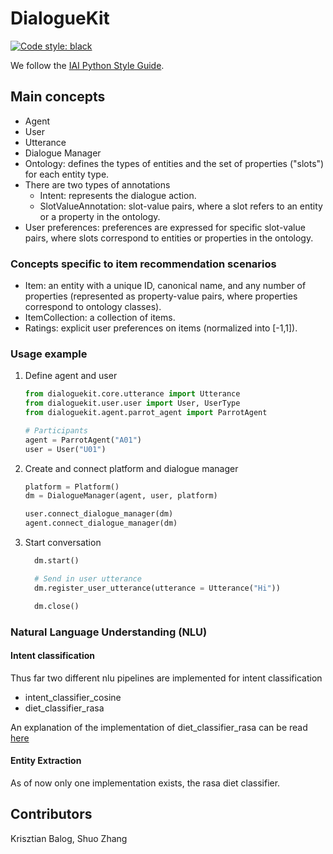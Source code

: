# DialogueKit

[![Code style: black](https://img.shields.io/badge/code%20style-black-000000.svg)](https://github.com/psf/black)

We follow the [IAI Python Style Guide](https://github.com/iai-group/styleguide/tree/master/python).

## Main concepts

* Agent
* User
* Utterance
* Dialogue Manager
* Ontology: defines the types of entities and the set of properties ("slots") for each entity type.
* There are two types of annotations
  * Intent: represents the dialogue action.
  * SlotValueAnnotation: slot-value pairs, where a slot refers to an entity or a property in the ontology.
* User preferences: preferences are expressed for specific slot-value pairs, where slots correspond to entities or properties in the ontology.

### Concepts specific to item recommendation scenarios

* Item: an entity with a unique ID, canonical name, and any number of properties (represented as property-value pairs, where properties correspond to ontology classes).
* ItemCollection: a collection of items.
* Ratings: explicit user preferences on items (normalized into [-1,1]).

### Usage example

1. Define agent and user

    ```python
    from dialoguekit.core.utterance import Utterance
    from dialoguekit.user.user import User, UserType
    from dialoguekit.agent.parrot_agent import ParrotAgent

    # Participants
    agent = ParrotAgent("A01")
    user = User("U01")
    ```

2. Create and connect platform and dialogue manager

    ```python
    platform = Platform()
    dm = DialogueManager(agent, user, platform)

    user.connect_dialogue_manager(dm)
    agent.connect_dialogue_manager(dm)
    ```

3. Start conversation

    ```python
      dm.start()

      # Send in user utterance
      dm.register_user_utterance(utterance = Utterance("Hi"))

      dm.close()
    ```

### Natural Language Understanding (NLU)

#### Intent classification

Thus far two different nlu pipelines are implemented for intent classification

* intent_classifier_cosine
* diet_classifier_rasa

An explanation of the implementation of diet_classifier_rasa can be read [here](docs/rasa_component_library.md)

#### Entity Extraction

As of now only one implementation exists, the rasa diet classifier.

## Contributors

Krisztian Balog, Shuo Zhang
